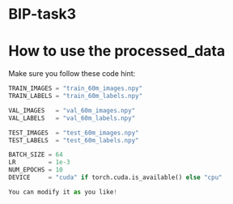 # BIP-task3

# How to use the processed_data
Make sure you follow these code hint:
```python
TRAIN_IMAGES = "train_60m_images.npy"
TRAIN_LABELS = "train_60m_labels.npy"

VAL_IMAGES   = "val_60m_images.npy"
VAL_LABELS   = "val_60m_labels.npy"

TEST_IMAGES  = "test_60m_images.npy"
TEST_LABELS  = "test_60m_labels.npy"

BATCH_SIZE = 64
LR         = 1e-3
NUM_EPOCHS = 10
DEVICE     = "cuda" if torch.cuda.is_available() else "cpu"

You can modify it as you like!
